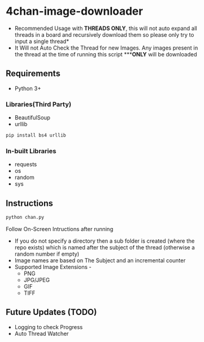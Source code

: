 # 4chan-image-downloader

- Recommended Usage with **THREADS ONLY**, this will not auto expand all threads in a board and recursively download them so please only try to input a single thread*
- It Will not Auto Check the Thread for new Images. Any images present in the thread at the time of running this script *****ONLY** will be downloaded


## Requirements
- Python 3+
### Libraries(Third Party)

- BeautifulSoup
- urllib
```sh
pip install bs4 urllib
```

### In-built Libraries
- requests
- os
- random
- sys

## Instructions

```sh
python chan.py
```

Follow On-Screen Intructions after running 
- If you do not specify a directory then a sub folder is created (where the repo exists) which is named after the subject of the thread (otherwise a random number if empty)
- Image names are based on The Subject and an incremental counter
- Supported Image Extensions -
  - PNG
  - JPG/JPEG
  - GIF
  - TIFF

## Future Updates (TODO)
- Logging to check Progress
- Auto Thread Watcher


